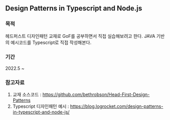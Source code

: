 ## Design Patterns in Typescript and Node.js

### 목적
헤드퍼스트 디자인패턴 교재로 GoF를 공부하면서 직접 실습해보려고 한다.
JAVA 기반의 예시코드를 Typescript로 직접 작성해본다.

### 기간
2022.5 ~

### 참고자료
1. 교재 소스코드 : https://github.com/bethrobson/Head-First-Design-Patterns
1. Typescript 디자인패턴 예시 : https://blog.logrocket.com/design-patterns-in-typescript-and-node-js/

